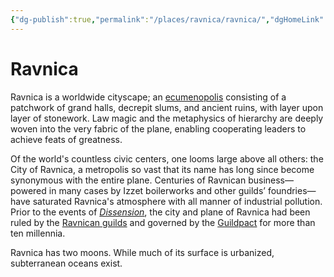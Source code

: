 ```yaml
---
{"dg-publish":true,"permalink":"/places/ravnica/ravnica/","dgHomeLink":false,"dgPassFrontmatter":true}
---
```


# Ravnica
Ravnica is a worldwide cityscape; an [ecumenopolis](http://en.wikipedia.org/wiki/Ecumenopolis "wikipedia:Ecumenopolis") consisting of a patchwork of grand halls, decrepit slums, and ancient ruins, with layer upon layer of stonework. Law magic and the metaphysics of hierarchy are deeply woven into the very fabric of the plane, enabling cooperating leaders to achieve feats of greatness.

Of the world's countless civic centers, one looms large above all others: the City of Ravnica, a metropolis so vast that its name has long since become synonymous with the entire plane. Centuries of Ravnican business—powered in many cases by Izzet boilerworks and other guilds’ foundries—have saturated Ravnica's atmosphere with all manner of industrial pollution. Prior to the events of [_Dissension_](https://mtg.fandom.com/wiki/Dissension_(novel) "Dissension (novel)"), the city and plane of Ravnica had been ruled by the [Ravnican guilds](https://mtg.fandom.com/wiki/Ravnican_guild "Ravnican guild") and governed by the [Guildpact](https://mtg.fandom.com/wiki/Guildpact_(spell) "Guildpact (spell)") for more than ten millennia.

Ravnica has two moons. While much of its surface is urbanized, subterranean oceans exist.